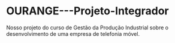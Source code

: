 # OURANGE---Projeto-Integrador
Nosso projeto do curso de Gestão da Produção Industrial sobre o desenvolvimento de uma empresa de telefonia móvel.
